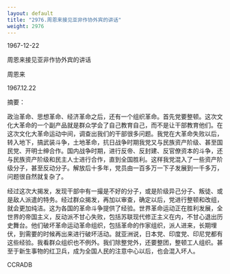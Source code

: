 ```yaml
---
layout: default
title: "2976.周恩来接见亚非作协外宾的讲话"
weight: 2976
---
```


1967-12-22

周恩来接见亚非作协外宾的讲话

周恩来

1967.12.22

摘要：

政治革命、思想革命、经济革命之后，还有一个组织革命。首先党要整顿。这次文化大革命的一个副产品就是群众学会了自己教育自己，而不是让干部教育他们。在这次文化大革命运动中间，调查出我们的干部很多问题。我党在大革命失败以后，转入地下，搞武装斗争，土地革命，抗日战争时期我党又与民族资产阶级、甚至国民党、开明士绅合作。国内战争时期，进行反帝、反封建、反官僚资本的斗争，还与民族资产阶级和民主人士进行合作，直到全国胜利。这样我党混入了一些资产阶级分子，甚至反动分子。解放后十多年，党员由一百多万一下子发展到一千多万，问题很自然就复杂了。

经过这次大揭发，发现干部中有一撮是不好的分子，或是阶级异己分子、叛徒、或是敌人派遣的特务。经过群众揭发，再加以审查，确定以后，党进行整顿和改组，就会更加纯洁。这为各国的革命斗争提供了经验。世界革命运动正在胜利发展，全世界的帝国主义，反动派不甘心失败，包括苏联现代修正主义在内，不甘心退出历史舞台。他们破坏革命运动革命组织，包括革命的作家组织，派人进来，长期埋伏，到需要的时候再出来进行破坏活动。就亚洲说，日本党、印度党、印尼党都有这些经验。我看群众组织也不例外。我们除整党外，还要整团，整顿工人组织。甚至于新生事物的红卫兵，成为全国人民的注意中心以后，也会混入坏人。

CCRADB

